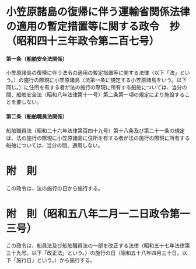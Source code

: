 # 小笠原諸島の復帰に伴う運輸省関係法律の適用の暫定措置等に関する政令　抄（昭和四十三年政令第二百七号）
#### 第一条（船舶安全法関係）
小笠原諸島の復帰に伴う法令の適用の暫定措置等に関する法律（以下「法」という。）の施行の際現に小笠原諸島（法第一条に規定する小笠原諸島をいう。以下同じ。）に住所を有する者が法の施行の際現に所有する船舶については、当分の間、船舶安全法（昭和八年法律第十一号）第二条第一項の規定により施設することを要しない。
#### 第二条（船舶職員法関係）
船舶職員法（昭和二十六年法律第百四十九号）第十八条及び第二十一条の規定は、法の施行の際現に小笠原諸島に住所を有する者が法の施行の際現に所有する船舶については、当分の間、適用しない。
# 附　則
この政令は、法の施行の日から施行する。
# 附　則（昭和五八年二月一二日政令第一三号）
この政令は、船員法及び船舶職員法の一部を改正する法律（昭和五十七年法律第三十九号。以下「改正法」という。）の施行の日（昭和五十八年四月三十日。以下「施行日」という。）から施行する。
